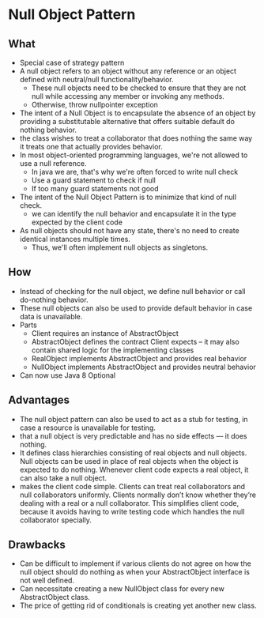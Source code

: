 # Null Object Pattern

## What

- Special case of strategy pattern
- A null object refers to an object without any reference or an object defined with neutral/null functionality/behavior.
  - These null objects need to be checked to ensure that they are not null while accessing any member or invoking any methods.
  - Otherwise, throw nullpointer exception
- The intent of a Null Object is to encapsulate the absence of an object by providing a substitutable alternative that offers suitable default do nothing behavior.
- the class wishes to treat a collaborator that does nothing the same way it treats one that actually provides behavior.
- In most object-oriented programming languages, we're not allowed to use a null reference.
  - In java we are, that's why we're often forced to write null check
  - Use a guard statement to check if null
  - If too many guard statements not good
- The intent of the Null Object Pattern is to minimize that kind of null check.
  - we can identify the null behavior and encapsulate it in the type expected by the client code
- As null objects should not have any state, there's no need to create identical instances multiple times.
  - Thus, we'll often implement null objects as singletons.

## How

- Instead of checking for the null object, we define null behavior or call do-nothing behavior.
- These null objects can also be used to provide default behavior in case data is unavailable.
- Parts
  - Client requires an instance of AbstractObject
  - AbstractObject defines the contract Client expects – it may also contain shared logic for the implementing classes
  - RealObject implements AbstractObject and provides real behavior
  - NullObject implements AbstractObject and provides neutral behavior
- Can now use Java 8 Optional


## Advantages

- The null object pattern can also be used to act as a stub for testing, in case a resource is unavailable for testing.
- that a null object is very predictable and has no side effects — it does nothing.
- It defines class hierarchies consisting of real objects and null objects. Null objects can be used in place of real objects when the object is expected to do nothing. Whenever client code expects a real object, it can also take a null object.
- makes the client code simple. Clients can treat real collaborators and null collaborators uniformly. Clients normally don’t know whether they’re dealing with a real or a null collaborator. This simplifies client code, because it avoids having to write testing code which handles the null collaborator specially.

## Drawbacks

- Can be difficult to implement if various clients do not agree on how the null object should do nothing as when your AbstractObject interface is not well defined.
- Can necessitate creating a new NullObject class for every new AbstractObject class.
- The price of getting rid of conditionals is creating yet another new class.
